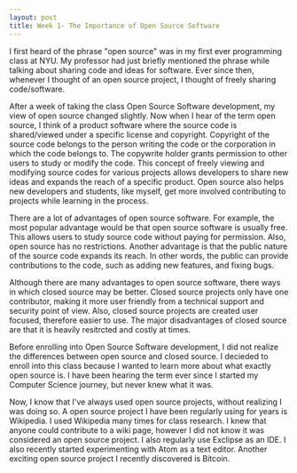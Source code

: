 ```yaml
---
layout: post
title: Week 1- The Importance of Open Source Software 
---
```


I first heard of the phrase "open source" was in my first ever programming class at NYU. My professor had just briefly mentioned the phrase while talking about sharing code and ideas for software. Ever since then, whenever I thought of an open source project, I thought of freely sharing code/software. 

After a week of taking the class Open Source Software development, my view of open source changed slightly. Now when I hear of the term open source, I think of a product software where the source code is shared/viewed under a specific license and copyright. Copyright of the source code belongs to the person writing the code or the corporation in which the code belongs to. The copywrite holder grants permission to other users to study or modify the code. This concept of freely viewing and modifying source codes for various projects allows developers to share new ideas and expands the reach of a specific product. Open source also helps new developers and students, like myself, get more involved contributing to projects while learning in the process.

There are a lot of advantages of open source software. For example, the most popular advantage would be that open source software is usually free. This allows users to study source code without paying for permission. Also, open source has no restrictions. Another advantage is that the public nature of the source code expands its reach. In other words, the public can provide contributions to the code, such as adding new features, and fixing bugs. 

Although there are many advantages to open source software, there ways in which closed source may be better. Closed source projects only have one contributor, making it more user friendly from a technical support and security point of view. Also, closed source projects are created user focused, therefore easier to use. The major disadvantages of closed source are that it is heavily resitrcted and costly at times. 

Before enrolling into Open Source Software development, I did not realize the differences between open source and closed source. I decieded to enroll into this class because I wanted to learn more about what exactly open source is. I have been hearing the term ever since I started my Computer Science journey, but never knew what it was. 

Now, I know that I've always used open source projects, without realizing I was doing so. A open source project I have been regularly using for years is Wikipedia. I used Wikipedia many times for class research. I knew that anyone could contribute to a wiki page, however I did not know it was considered an open source project. I also regularly use Exclipse as an IDE. I also recently started experimenting with Atom as a text editor. Another exciting open source project I recently discovered is Bitcoin.
